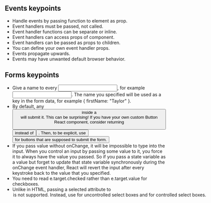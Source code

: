 ## Events keypoints

- Handle events by passing function to element as prop.
- Event handlers must be passed, not called.
- Event handler functions can be separate or inline.
- Event handlers can access props of component.
- Event handlers can be passed as props to children.
- You can define your own event handler props.
- Events propagate upwards.
- Events may have unwanted default browser behavior.

## Forms keypoints

- Give a name to every <input>, for example <input name="firstName" defaultValue="Taylor" />. The name you specified will be used as a key in the form data, for example { firstName: "Taylor" }.
- By default, any <button> inside a <form> will submit it. This can be surprising! If you have your own custom Button React component, consider returning <button type="button"> instead of <button>. Then, to be explicit, use <button type="submit"> for buttons that are supposed to submit the form.
- If you pass value without onChange, it will be impossible to type into the input. When you control an input by passing some value to it, you force it to always have the value you passed. So if you pass a state variable as a value but forget to update that state variable synchronously during the onChange event handler, React will revert the input after every keystroke back to the value that you specified.
- You need to read e.target.checked rather than e.target.value for checkboxes.
- Unlike in HTML, passing a selected attribute to <option> is not supported. Instead, use <select defaultValue> for uncontrolled select boxes and <select value> for controlled select boxes.
